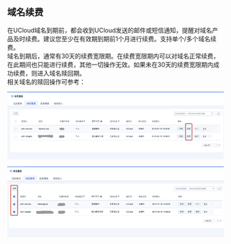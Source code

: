 ## 域名续费

在UCloud域名到期前，都会收到UCloud发送的邮件或短信通知，提醒对域名产品及时续费。建议您至少在有效期到期前1个月进行续费。支持单个/多个域名续费。  
域名到期后，通常有30天的续费宽限期。在续费宽限期内可以对域名正常续费，在此期间也只能进行续费，其他一切操作无效。如果未在30天的续费宽限期内成功续费，则进入域名赎回期。  
相关域名的赎回操作可参考：[](https://cms.docs.ucloudadmin.com/domain/udnr/price/redemption)

![15.png](/images/operate/15.png)

![16.png](/images/operate/16.png)
